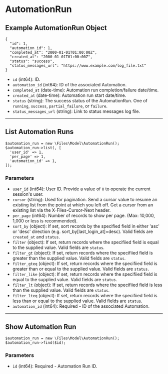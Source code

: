 # AutomationRun

## Example AutomationRun Object

```
{
  "id": 1,
  "automation_id": 1,
  "completed_at": "2000-01-01T01:00:00Z",
  "created_at": "2000-01-01T01:00:00Z",
  "status": "success",
  "status_messages_url": "https://www.example.com/log_file.txt"
}
```

* `id` (int64): ID.
* `automation_id` (int64): ID of the associated Automation.
* `completed_at` (date-time): Automation run completion/failure date/time.
* `created_at` (date-time): Automation run start date/time.
* `status` (string): The success status of the AutomationRun. One of `running`, `success`, `partial_failure`, or `failure`.
* `status_messages_url` (string): Link to status messages log file.

---

## List Automation Runs

```
$automation_run = new \Files\Model\AutomationRun();
$automation_run->list(, [
  'user_id' => 1,
  'per_page' => 1,
  'automation_id' => 1,
]);
```


### Parameters

* `user_id` (int64): User ID.  Provide a value of `0` to operate the current session's user.
* `cursor` (string): Used for pagination.  Send a cursor value to resume an existing list from the point at which you left off.  Get a cursor from an existing list via the X-Files-Cursor-Next header.
* `per_page` (int64): Number of records to show per page.  (Max: 10,000, 1,000 or less is recommended).
* `sort_by` (object): If set, sort records by the specified field in either 'asc' or 'desc' direction (e.g. sort_by[last_login_at]=desc). Valid fields are `created_at` and `status`.
* `filter` (object): If set, return records where the specifiied field is equal to the supplied value. Valid fields are `status`.
* `filter_gt` (object): If set, return records where the specifiied field is greater than the supplied value. Valid fields are `status`.
* `filter_gteq` (object): If set, return records where the specifiied field is greater than or equal to the supplied value. Valid fields are `status`.
* `filter_like` (object): If set, return records where the specifiied field is equal to the supplied value. Valid fields are `status`.
* `filter_lt` (object): If set, return records where the specifiied field is less than the supplied value. Valid fields are `status`.
* `filter_lteq` (object): If set, return records where the specifiied field is less than or equal to the supplied value. Valid fields are `status`.
* `automation_id` (int64): Required - ID of the associated Automation.

---

## Show Automation Run

```
$automation_run = new \Files\Model\AutomationRun();
$automation_run->find($id);
```


### Parameters

* `id` (int64): Required - Automation Run ID.
